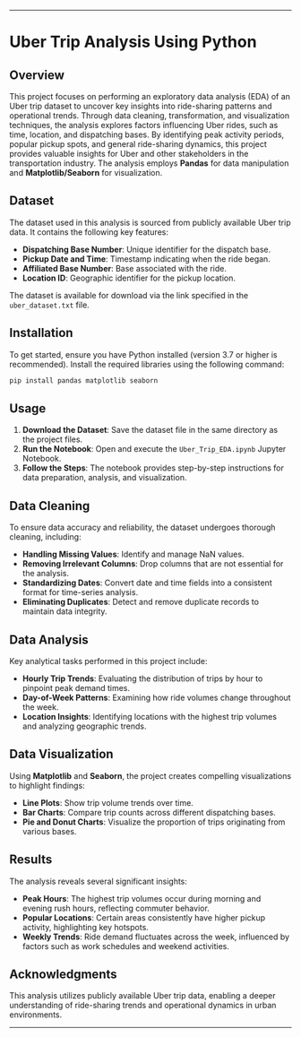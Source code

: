 
---

# Uber Trip Analysis Using Python

## Overview
This project focuses on performing an exploratory data analysis (EDA) of an Uber trip dataset to uncover key insights into ride-sharing patterns and operational trends. Through data cleaning, transformation, and visualization techniques, the analysis explores factors influencing Uber rides, such as time, location, and dispatching bases. By identifying peak activity periods, popular pickup spots, and general ride-sharing dynamics, this project provides valuable insights for Uber and other stakeholders in the transportation industry. The analysis employs **Pandas** for data manipulation and **Matplotlib/Seaborn** for visualization.

## Dataset
The dataset used in this analysis is sourced from publicly available Uber trip data. It contains the following key features:

- **Dispatching Base Number**: Unique identifier for the dispatch base.
- **Pickup Date and Time**: Timestamp indicating when the ride began.
- **Affiliated Base Number**: Base associated with the ride.
- **Location ID**: Geographic identifier for the pickup location.

The dataset is available for download via the link specified in the `uber_dataset.txt` file.

## Installation
To get started, ensure you have Python installed (version 3.7 or higher is recommended). Install the required libraries using the following command:

```bash
pip install pandas matplotlib seaborn
```

## Usage
1. **Download the Dataset**: Save the dataset file in the same directory as the project files.
2. **Run the Notebook**: Open and execute the `Uber_Trip_EDA.ipynb` Jupyter Notebook.
3. **Follow the Steps**: The notebook provides step-by-step instructions for data preparation, analysis, and visualization.

## Data Cleaning
To ensure data accuracy and reliability, the dataset undergoes thorough cleaning, including:

- **Handling Missing Values**: Identify and manage NaN values.
- **Removing Irrelevant Columns**: Drop columns that are not essential for the analysis.
- **Standardizing Dates**: Convert date and time fields into a consistent format for time-series analysis.
- **Eliminating Duplicates**: Detect and remove duplicate records to maintain data integrity.

## Data Analysis
Key analytical tasks performed in this project include:

- **Hourly Trip Trends**: Evaluating the distribution of trips by hour to pinpoint peak demand times.
- **Day-of-Week Patterns**: Examining how ride volumes change throughout the week.
- **Location Insights**: Identifying locations with the highest trip volumes and analyzing geographic trends.

## Data Visualization
Using **Matplotlib** and **Seaborn**, the project creates compelling visualizations to highlight findings:

- **Line Plots**: Show trip volume trends over time.
- **Bar Charts**: Compare trip counts across different dispatching bases.
- **Pie and Donut Charts**: Visualize the proportion of trips originating from various bases.

## Results
The analysis reveals several significant insights:

- **Peak Hours**: The highest trip volumes occur during morning and evening rush hours, reflecting commuter behavior.
- **Popular Locations**: Certain areas consistently have higher pickup activity, highlighting key hotspots.
- **Weekly Trends**: Ride demand fluctuates across the week, influenced by factors such as work schedules and weekend activities.

## Acknowledgments
This analysis utilizes publicly available Uber trip data, enabling a deeper understanding of ride-sharing trends and operational dynamics in urban environments.

---
